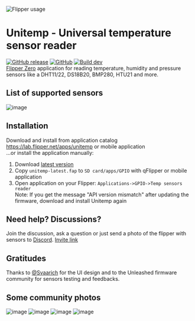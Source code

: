 ![Flipper usage](https://user-images.githubusercontent.com/10090793/211182642-e41919c5-3091-4125-815a-2d6a77a859f6.png)
# Unitemp - Universal temperature sensor reader
[![GitHub release](https://img.shields.io/github/release/quen0n/unitemp-flipperzero?include_prereleases=&sort=semver&color=blue)](https://github.com/quen0n/unitemp-flipperzero/releases/)
[![GitHub](https://img.shields.io/github/license/quen0n/unitemp-flipperzero)](https://github.com/quen0n/unitemp-flipperzero/blob/dev/LICENSE.md)
[![Build dev](https://github.com/quen0n/unitemp-flipperzero/actions/workflows/build_dev.yml/badge.svg?branch=dev)](https://github.com/quen0n/unitemp-flipperzero/actions/workflows/build_dev.yml)  
[Flipper Zero](https://flipperzero.one/) application for reading temperature, humidity and pressure sensors like a DHT11/22, DS18B20, BMP280, HTU21 and more. 
## List of supported sensors
![image](https://user-images.githubusercontent.com/10090793/215605424-54b1c08c-e41b-4fb4-b966-dd959507200b.png)

## Installation
Download and install from application catalog https://lab.flipper.net/apps/unitemp or mobile application  
...or install the application manually:
1) Download [latest version](https://cloud.quenon.ru/index.php/s/h98rT9UnaOL4wxR/download?path=%2F&files=unitemp-latest.fap)
2) Copy `unitemp-latest.fap` to `SD card/apps/GPIO` with qFlipper or mobile application
3) Open application on your Flipper: `Applications->GPIO->Temp sensors reader`  
Note: If you get the message "API version mismatch" after updating the firmware, download and install Unitemp again
## Need help? Discussions?
Join the discussion, ask a question or just send a photo of the flipper with sensors to [Discord](https://discord.com/channels/740930220399525928/1056727938747351060). [Invite link](https://discord.com/invite/flipper)
## Gratitudes
Thanks to [@Svaarich](https://github.com/Svaarich) for the UI design and to the Unleashed firmware community for sensors testing and feedbacks.

## Some community photos
![image](https://user-images.githubusercontent.com/10090793/210120132-7ddbc937-0a6b-4472-bd1c-7fbc3ecdf2ad.png)
![image](https://user-images.githubusercontent.com/10090793/210120135-12fc5810-77ff-49db-b799-e9479e1f57a7.png)
![image](https://user-images.githubusercontent.com/10090793/210120143-a2bae3ce-4190-421f-8c4f-c7c744903bd6.png)
![image](https://user-images.githubusercontent.com/10090793/215224085-8099408e-b3de-4a0c-854e-fe4e4faa8ea3.png)
